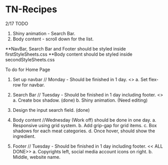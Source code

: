 # TN-Recipes

2/17 TODO
1. Shiny animation - Search Bar.
2. Body content - scroll down for the list.


**NavBar, Search Bar and Footer should be styled inside firstStyleSheets.css
**Body content should be styled inside secondStyleSheets.css

To do for Home Page
1. Set up navbar // Monday - Should be finished in 1 day. <<ALL DONE>>
  a. Set flex-row for navbar.
  
2. Search Bar // Tuesday - Should be finished in 1 day including footer. <<NEED FURTHER EDITING>>
  a. Create box shadow. (done)
  b. Shiny animation. (Need editing)
  3. Design the input search field. (done)
  
3. Body content //Wednesday (Work off) should be done in one day.
  a. Responsive using grid system.
  b. Add grip-gap for grid items.
  c. Box shadows for each meat categories.
  d. Once hover, should show the ingredient.
  
4. Footer // Tuesday - Should be finished in 1 day including footer. << ALL DONE>>
  a. Copyrights left, social media account icons on right.
  b. Middle, website name.

  
